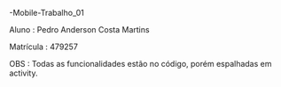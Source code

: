-Mobile-Trabalho_01


Aluno : Pedro Anderson Costa Martins

Matrícula : 479257

OBS : Todas as funcionalidades estão no código, porém espalhadas em activity.
